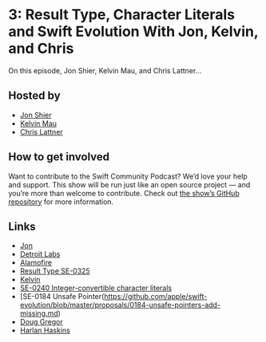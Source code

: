 # 3: Result Type, Character Literals and Swift Evolution With Jon, Kelvin, and Chris

On this episode, Jon Shier, Kelvin Mau, and Chris Lattner...

## Hosted by


- [Jon Shier]()
- [Kelvin Mau]()
- [Chris Lattner](https://twitter.com/clattner_llvm)

## How to get involved

Want to contribute to the Swift Community Podcast? We’d love your help and support. This show will be run just like an open source project — and you’re more than welcome to contribute. Check out [the show’s GitHub repository](https://github.com/SwiftCommunityPodcast/podcast) for more information.

## Links

- [Jon]()
- [Detroit Labs]()
- [Alamofire]()
- [Result Type SE-0325]()
- [Kelvin](https://github.com/kelvin13)
- [SE-0240 Integer-convertible character literals](https://github.com/apple/swift-evolution/pull/939)
- [SE-0184 Unsafe Pointer(https://github.com/apple/swift-evolution/blob/master/proposals/0184-unsafe-pointers-add-missing.md)
- [Doug Gregor]()
- [Harlan Haskins]()
